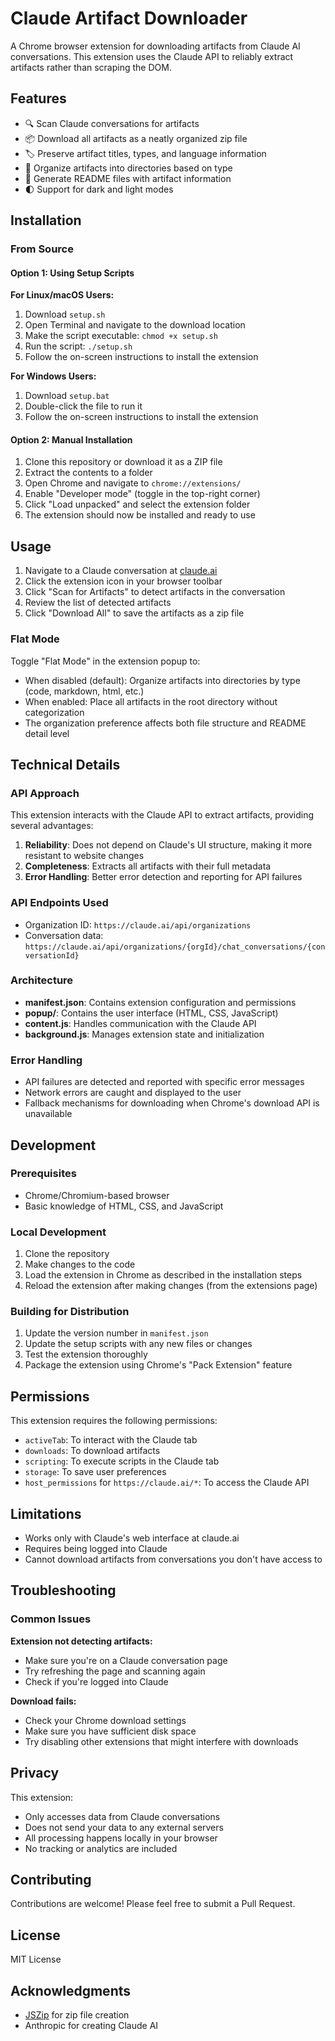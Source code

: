 # Claude Artifact Downloader

A Chrome browser extension for downloading artifacts from Claude AI conversations. This extension uses the Claude API to reliably extract artifacts rather than scraping the DOM.

## Features

- 🔍 Scan Claude conversations for artifacts
- 📦 Download all artifacts as a neatly organized zip file
- 🏷️ Preserve artifact titles, types, and language information
- 📂 Organize artifacts into directories based on type
- 📝 Generate README files with artifact information
- 🌓 Support for dark and light modes

## Installation

### From Source

#### Option 1: Using Setup Scripts

**For Linux/macOS Users:**
1. Download `setup.sh`
2. Open Terminal and navigate to the download location
3. Make the script executable: `chmod +x setup.sh`
4. Run the script: `./setup.sh`
5. Follow the on-screen instructions to install the extension

**For Windows Users:**
1. Download `setup.bat`
2. Double-click the file to run it
3. Follow the on-screen instructions to install the extension

#### Option 2: Manual Installation

1. Clone this repository or download it as a ZIP file
2. Extract the contents to a folder
3. Open Chrome and navigate to `chrome://extensions/`
4. Enable "Developer mode" (toggle in the top-right corner)
5. Click "Load unpacked" and select the extension folder
6. The extension should now be installed and ready to use

## Usage

1. Navigate to a Claude conversation at [claude.ai](https://claude.ai/)
2. Click the extension icon in your browser toolbar
3. Click "Scan for Artifacts" to detect artifacts in the conversation
4. Review the list of detected artifacts
5. Click "Download All" to save the artifacts as a zip file

### Flat Mode

Toggle "Flat Mode" in the extension popup to:
- When disabled (default): Organize artifacts into directories by type (code, markdown, html, etc.)
- When enabled: Place all artifacts in the root directory without categorization
- The organization preference affects both file structure and README detail level

## Technical Details

### API Approach

This extension interacts with the Claude API to extract artifacts, providing several advantages:

1. **Reliability**: Does not depend on Claude's UI structure, making it more resistant to website changes
2. **Completeness**: Extracts all artifacts with their full metadata
3. **Error Handling**: Better error detection and reporting for API failures

### API Endpoints Used

- Organization ID: `https://claude.ai/api/organizations`
- Conversation data: `https://claude.ai/api/organizations/{orgId}/chat_conversations/{conversationId}`

### Architecture

- **manifest.json**: Contains extension configuration and permissions
- **popup/**: Contains the user interface (HTML, CSS, JavaScript)
- **content.js**: Handles communication with the Claude API
- **background.js**: Manages extension state and initialization

### Error Handling

- API failures are detected and reported with specific error messages
- Network errors are caught and displayed to the user
- Fallback mechanisms for downloading when Chrome's download API is unavailable

## Development

### Prerequisites

- Chrome/Chromium-based browser
- Basic knowledge of HTML, CSS, and JavaScript

### Local Development

1. Clone the repository
2. Make changes to the code
3. Load the extension in Chrome as described in the installation steps
4. Reload the extension after making changes (from the extensions page)

### Building for Distribution

1. Update the version number in `manifest.json`
2. Update the setup scripts with any new files or changes
3. Test the extension thoroughly
4. Package the extension using Chrome's "Pack Extension" feature

## Permissions

This extension requires the following permissions:

- `activeTab`: To interact with the Claude tab
- `downloads`: To download artifacts
- `scripting`: To execute scripts in the Claude tab
- `storage`: To save user preferences
- `host_permissions` for `https://claude.ai/*`: To access the Claude API

## Limitations

- Works only with Claude's web interface at claude.ai
- Requires being logged into Claude
- Cannot download artifacts from conversations you don't have access to

## Troubleshooting

### Common Issues

**Extension not detecting artifacts:**
- Make sure you're on a Claude conversation page
- Try refreshing the page and scanning again
- Check if you're logged into Claude

**Download fails:**
- Check your Chrome download settings
- Make sure you have sufficient disk space
- Try disabling other extensions that might interfere with downloads

## Privacy

This extension:
- Only accesses data from Claude conversations
- Does not send your data to any external servers
- All processing happens locally in your browser
- No tracking or analytics are included

## Contributing

Contributions are welcome! Please feel free to submit a Pull Request.

## License

MIT License

## Acknowledgments

- [JSZip](https://stuk.github.io/jszip/) for zip file creation
- Anthropic for creating Claude AI